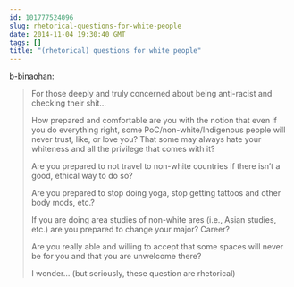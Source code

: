 ```yaml
---
id: 101777524096
slug: rhetorical-questions-for-white-people
date: 2014-11-04 19:30:40 GMT
tags: []
title: "(rhetorical) questions for white people"
---
```

<p><a href="http://xd.binaohan.org/post/100823683634/rhetorical-questions-for-white-people" class="tumblr_blog">b-binaohan</a>:</p>

<blockquote><p>For those deeply and truly concerned about being anti-racist and checking their shit&#8230;</p>
<p>How prepared and comfortable are you with the notion that even if you do everything right, some PoC/non-white/Indigenous people will never trust, like, or love you? That some may always hate your whiteness and all the privilege that comes with it? </p>
<p>Are you prepared to not travel to non-white countries if there isn&#8217;t a good, ethical way to do so?</p>
<p>Are you prepared to stop doing yoga, stop getting tattoos and other body mods, etc.? </p>
<p>If you are doing area studies of non-white ares (i.e., Asian studies, etc.) are you prepared to change your major? Career? </p>
<p>Are you really able and willing to accept that some spaces will never be for you and that you are unwelcome there? </p>
<p>I wonder&#8230; (but seriously, these question are rhetorical)</p></blockquote>


